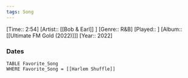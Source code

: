 ```yaml
---
tags: Song  
---
```

[Time:: 2:54]
[Artist:: [[Bob & Earl]] ]
[Genre:: R&B]
[Played:: ]
[Album:: [[Ultimate FM Gold (2022)]]]
[Year:: 2022]
### Dates
````dataview
TABLE Favorite_Song
WHERE Favorite_Song = [[Harlem Shuffle]]
````